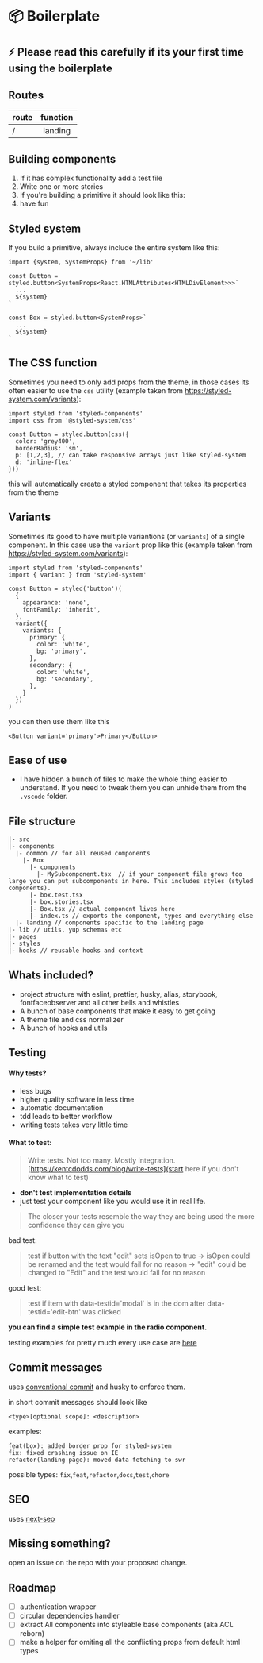 # 📦 Boilerplate

## ⚡ Please read this carefully if its your first time using the boilerplate

## Routes

| route | function |
| ----- | :------: |
| /     | landing  |

## Building components

1. If it has complex functionality add a test file
2. Write one or more stories
3. If you're building a primitive it should look like this:
4. have fun

## Styled system

If you build a primitive, always include the entire system like this:

```
import {system, SystemProps} from '~/lib'

const Button = styled.button<SystemProps<React.HTMLAttributes<HTMLDivElement>>>`
  ...
  ${system}
`

const Box = styled.button<SystemProps>`
  ...
  ${system}
`
```

## The CSS function

Sometimes you need to only add props from the theme, in those cases its often easier to use the `css` utility (example taken from https://styled-system.com/variants):

```
import styled from 'styled-components'
import css from '@styled-system/css'

const Button = styled.button(css({
  color: 'grey400',
  borderRadius: 'sm',
  p: [1,2,3], // can take responsive arrays just like styled-system
  d: 'inline-flex'
}))
```

this will automatically create a styled component that takes its properties from the theme

## Variants

Sometimes its good to have multiple variantions (or `variants`) of a single component. In this case use the `variant` prop like this (example taken from https://styled-system.com/variants):

```
import styled from 'styled-components'
import { variant } from 'styled-system'

const Button = styled('button')(
  {
    appearance: 'none',
    fontFamily: 'inherit',
  },
  variant({
    variants: {
      primary: {
        color: 'white',
        bg: 'primary',
      },
      secondary: {
        color: 'white',
        bg: 'secondary',
      },
    }
  })
)
```

you can then use them like this

```
<Button variant='primary'>Primary</Button>
```

## Ease of use

- I have hidden a bunch of files to make the whole thing easier to understand. If you need to tweak them you can unhide them from the `.vscode` folder.

## File structure

```
|- src
|- components
  |- common // for all reused components
    |- Box
      |- components
        |- MySubcomponent.tsx  // if your component file grows too large you can put subcomponents in here. This includes styles (styled components).
      |- box.test.tsx
      |- box.stories.tsx
      |- Box.tsx // actual component lives here
      |- index.ts // exports the component, types and everything else
  |- landing // components specific to the landing page
|- lib // utils, yup schemas etc
|- pages
|- styles
|- hooks // reusable hooks and context
```

## Whats included?

- project structure with eslint, prettier, husky, alias, storybook, fontfaceobserver and all other bells and whistles
- A bunch of base components that make it easy to get going
- A theme file and css normalizer
- A bunch of hooks and utils

## Testing

#### Why tests?

- less bugs
- higher quality software in less time
- automatic documentation
- tdd leads to better workflow
- writing tests takes very little time

#### What to test:

> Write tests. Not too many. Mostly integration.
> [https://kentcdodds.com/blog/write-tests](start here if you don't know what to test)

- **don't test implementation details**
- just test your component like you would use it in real life.

> The closer your tests resemble the way they are being used the more confidence they can give you

bad test:

> test if button with the text "edit" sets isOpen to true
> -> isOpen could be renamed and the test would fail for no reason
> -> "edit" could be changed to "Edit" and the test would fail for no reason

good test:

> test if item with data-testid='modal' is in the dom after data-testid='edit-btn' was clicked

**you can find a simple test example in the radio component.**

testing examples for pretty much every use case are [here](https://github.com/kentcdodds/react-testing-library-course)

## Commit messages

uses [conventional commit](https://www.conventionalcommits.org/en/v1.0.0/) and husky to enforce them.

in short commit messages should look like

```
<type>[optional scope]: <description>
```

examples:

```
feat(box): added border prop for styled-system
fix: fixed crashing issue on IE
refactor(landing page): moved data fetching to swr
```

possible types: `fix`,`feat`,`refactor`,`docs`,`test`,`chore`

## SEO

uses [next-seo](https://github.com/garmeeh/next-seo)

## Missing something?

open an issue on the repo with your proposed change.

## Roadmap

- [ ] authentication wrapper
- [ ] circular dependencies handler
- [ ] extract All components into styleable base components (aka ACL reborn)
- [ ] make a helper for omiting all the conflicting props from default html types
